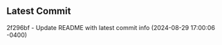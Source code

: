 
## Latest Commit
2f296bf - Update README with latest commit info (2024-08-29 17:00:06 -0400) <Yunxi-Zhou>
